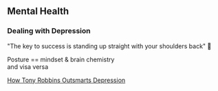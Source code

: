 ## Mental Health

### Dealing with Depression

"The key to success is standing up straight with your shoulders back" 💯

Posture == mindset & brain chemistry<br>
and visa versa

[How Tony Robbins Outsmarts Depression](https://youtu.be/uMbUa0nfzk8)